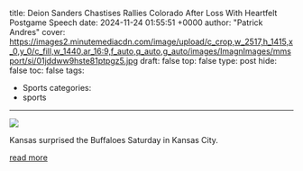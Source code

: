 title: Deion Sanders Chastises Rallies Colorado After Loss With Heartfelt Postgame Speech
date: 2024-11-24 01:55:51 +0000
author: "Patrick Andres"
cover: https://images2.minutemediacdn.com/image/upload/c_crop,w_2517,h_1415,x_0,y_0/c_fill,w_1440,ar_16:9,f_auto,q_auto,g_auto/images/ImagnImages/mmsport/si/01jddww9hste81ptpgz5.jpg
draft: false
top: false
type: post
hide: false
toc: false
tags:
  - Sports
categories:
  - sports
---

![](https://images2.minutemediacdn.com/image/upload/c_crop,w_2517,h_1415,x_0,y_0/c_fill,w_1440,ar_16:9,f_auto,q_auto,g_auto/images/ImagnImages/mmsport/si/01jddww9hste81ptpgz5.jpg)

Kansas surprised the Buffaloes Saturday in Kansas City.

[read more](https://www.si.com/college-football/deion-sanders-chastises-rallies-colorado-after-loss-with-heartfelt-postgame-speech)
